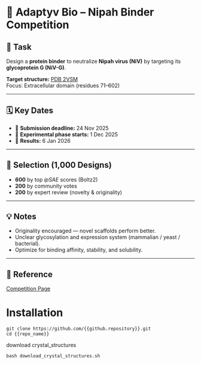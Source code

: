 # 🧬 Adaptyv Bio – Nipah Binder Competition

## 🎯 Task
Design a **protein binder** to neutralize **Nipah virus (NiV)** by targeting its **glycoprotein G (NiV-G)**.

**Target structure:** [PDB 2VSM](https://www.rcsb.org/structure/2VSM)  
Focus: Extracellular domain (residues 71–602)

---

## 🗓️ Key Dates
- 🧩 **Submission deadline:** 24 Nov 2025  
- 🔬 **Experimental phase starts:** 1 Dec 2025  
- 🏁 **Results:** 6 Jan 2026  

---

## 🧠 Selection (1,000 Designs)
- **600** by top *ipSAE* scores (Boltz2)  
- **200** by community votes  
- **200** by expert review (novelty & originality)

---

## 💡 Notes
- Originality encouraged — novel scaffolds perform better.  
- Unclear glycosylation and expression system (mammalian / yeast / bacterial).  
- Optimize for binding affinity, stability, and solubility.

---

## 🔗 Reference
[Competition Page](https://proteinbase.com/competitions/adaptyv-nipah-competition)


# Installation
```
git clone https://github.com/{{github.repository}}.git
cd {{repo_name}}
```
download crystal_structures
```
bash download_crystal_structures.sh
```


